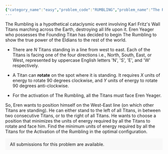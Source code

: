 ```yaml
---
{"category_name":"easy","problem_code":"RUMBLING","problem_name":"The Rumbling","problemComponents":{"constraints":"- $1 \\leq T \\leq 1000$\n- $1 \\leq N \\leq 2 * 10^{5}$\n- $1 \\leq X, Y \\leq 10^{9}$\n- $S$ contains characters from {\u0027N\u0027, \u0027S\u0027, \u0027E\u0027, \u0027W\u0027} only.\n- Sum of $N$ over all test cases doesn\u0027t exceed $10^6$","constraintsState":true,"subtasks":"- 30 points : $1 \\leq R \\leq 10000$\n- 70 points : $1 \\leq R \\leq 10^9$\n","subtasksState":false,"inputFormat":"- The first line consists of $T$, the number of test cases. Description of the test cases follow.\n- The first line of each test case will contain $N$, the number of Titans.\n- The second line of each test case will contain a string $S$ of length $N$, where the $i^{th}$ character represents the directions faced by the $i^{th}$ Titan.\n- The third line of each test case will contain two space-separated integers, the values of $X$ and $Y$.\n","inputFormatState":true,"outputFormat":"For each test case, output a single line containing one integer, the answer to that test case.","outputFormatState":true,"sampleTestCases":{"0":{"id":1,"input":"1\n5\nSENWS\n2 1","output":4,"explanation":"- One valid configuration would be as follows: $EE \\cdot WWW$, where $\\cdot$ represents the position of Eren Yeager. \n- The first and the second Titans will face Eren at East from the left while the third, fourth, and the fifth Titans will face Eren at West from the right. \n- It takes $1$ unit of energy for the first Titan to move towards East by rotating $90$ degrees anticlockwise. \n- The second Titan is already facing East, so it costs him $0$ units of energy to stay that way.\n- It takes $1$ unit of energy for the third Titan to move towards West by rotating $90$ degrees anticlockwise.\n- The fourth Titan is already facing West, so it costs him $0$ units of energy to stay that way.\n- It takes $2$ units of energy for the fifth Titan to move towards West by rotating $90$ degrees clockwise.\n- So, it takes the Titans $4$ units of energy overall to face Eren Yeager, and activate The Rumbling!","isDeleted":false}}},"video_editorial_url":"","languages_supported":{"0":"CPP14","1":"C","2":"JAVA","3":"PYTH 3.6","4":"CPP17","5":"PYTH","6":"PYP3","7":"CS2","8":"ADA","9":"PYPY","10":"TEXT","11":"PAS fpc","12":"NODEJS","13":"RUBY","14":"PHP","15":"GO","16":"HASK","17":"TCL","18":"PERL","19":"SCALA","20":"LUA","21":"kotlin","22":"BASH","23":"JS","24":"LISP sbcl","25":"rust","26":"PAS gpc","27":"BF","28":"CLOJ","29":"R","30":"D","31":"CAML","32":"FORT","33":"ASM","34":"swift","35":"FS","36":"WSPC","37":"LISP clisp","38":"SQL","39":"SCM guile","40":"PERL6","41":"ERL","42":"CLPS","43":"ICK","44":"NICE","45":"PRLG","46":"ICON","47":"COB","48":"SCM chicken","49":"PIKE","50":"SCM qobi","51":"ST","52":"SQLQ","53":"NEM"},"max_timelimit":1,"source_sizelimit":50000,"problem_author":"hitch_hiker42","problem_tester":"","date_added":"18-08-2021","tags":{"0":"cdmn2021","1":"cdmn2021","2":"easy","3":"easy","4":"hitch_hiker42","5":"prefix","6":"prefix"},"problem_difficulty_level":"Easy","best_tag":"Prefix Sum","editorial_url":"https://discuss.codechef.com/problems/RUMBLING","time":{"view_start_date":1630603800,"submit_start_date":1630603800,"visible_start_date":1630603800,"end_date":1735669800},"is_direct_submittable":false,"problemDiscussURL":"https://discuss.codechef.com/search?q=RUMBLING","is_proctored":false,"visitedContests":{},"layout":"problem"}
---
```

The Rumbling is a hypothetical cataclysmic event involving Karl Fritz's Wall Titans marching across the Earth, destroying all life upon it. Eren Yeager who possesses the Founding Titan has decided to begin The Rumbling to show the true power of the Eldians to the rest of the world.

- There are $N$ Titans standing in a line from west to east. Each of the Titans is facing one of the four directions i.e., North, South, East, or West, represented by uppercase English letters 'N', 'S', 'E', and 'W' respectively.

- A Titan can **rotate** on the spot where it is standing. It requires $X$ units of energy to rotate $90$ degrees clockwise, and  $Y$ units of energy to rotate $90$ degrees anti-clockwise.

- For the activation of The Rumbling, all the Titans must face Eren Yeager.

So, Eren wants to position himself on the West-East line (on which other Titans are standing). He can either stand to the left of all Titans, in between two consecutive Titans, or to the right of all Titans. He wants to choose a position that minimizes the units of energy required by all the Titans to rotate and face him. Find the minimum units of energy required by all the Titans for the Activation of the Rumbling in the optimal configuration.
<aside style='background: #f8f8f8;padding: 10px 15px;'><div>All submissions for this problem are available.</div></aside>